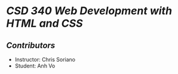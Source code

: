 # *CSD 340 Web Development with HTML and CSS*
## *Contributors*

- Instructor: Chris Soriano
- Student: Anh Vo

